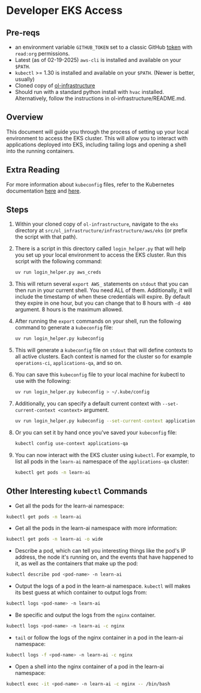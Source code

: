 # Developer EKS Access

## Pre-reqs

- an environment variable `GITHUB_TOKEN` set to a classic GitHub [token](https://github.com/settings/tokens) with `read:org` permissions.
- Latest (as of 02-19-2025) `aws-cli` is installed and available on your `$PATH`.
- `kubectl` >= 1.30 is installed and available on your `$PATH`. (Newer is better, usually)
- Cloned copy of [ol-infrastructure](https://github.com/mitodl/ol-infrastructure)
- Should run with a standard python install with `hvac` installed. Alternatively, follow the instructions in ol-infrastructure/README.md.

## Overview

This document will guide you through the process of setting up your local environment to access the EKS cluster. This will allow you to interact with applications deployed into EKS, including tailing logs and opening a shell into the running containers.

## Extra Reading

For more information about `kubeconfig` files, refer to the Kubernetes documentation [here](https://kubernetes.io/docs/concepts/configuration/organize-cluster-access-kubeconfig/) and [here](https://kubernetes.io/docs/tasks/access-application-cluster/configure-access-multiple-clusters/).

## Steps

1. Within your cloned copy of `ol-infrastructure`, navigate to the `eks` directory at `src/ol_infrastructure/infrastructure/aws/eks` (or prefix the script with that path).
2. There is a script in this directory called `login_helper.py` that will help you set up your local environment to access the EKS cluster. Run this script with the following command:

    ```bash
    uv run login_helper.py aws_creds
    ```

3. This will return several `export AWS_` statements on `stdout` that you can then run in your current shell. You need ALL of them. Additionally, it will include the timestamp of when these credentials will expire. By default they expire in one hour, but you can change that to 8 hours with `-d 480` argument. 8 hours is the maximum allowed.

4. After running the `export` commands on your shell, run the following command to generate a `kubeconfig` file:

    ```bash
    uv run login_helper.py kubeconfig
    ```

5. This will generate a `kubeconfig` file on `stdout` that will define contexts to all active clusters. Each context is named for the cluster so for example `operations-ci`, `applications-qa`, and so on.
6. You can save this `kubeconfig` file to your local machine for kubectl to use with the following:

    ```bash
    uv run login_helper.py kubeconfig > ~/.kube/config
    ```

7. Additionally, you can specify a default current context with `--set-current-context <context>` argument.

    ```bash
    uv run login_helper.py kubeconfig --set-current-context applications-qa > ~/.kube/config
    ```

8. Or you can set it by hand once you've saved your `kubeconfig` file:

    ```bash
    kubectl config use-context applications-qa
    ```

9. You can now interact with the EKS cluster using `kubectl`. For example, to list all pods in the `learn-ai` namespace of the `applications-qa` cluster:

    ```bash
    kubectl get pods -n learn-ai
    ```

## Other Interesting `kubectl` Commands

- Get all the pods for the learn-ai namespace:

```bash
kubectl get pods -n learn-ai
```

- Get all the pods in the learn-ai namespace with more information:

```bash
kubectl get pods -n learn-ai -o wide
```

- Describe a pod, which can tell you interesting things like the pod's IP address, the node it's running on, and the events that have happened to it, as well as the containers that make up the pod:

```bash
kubectl describe pod <pod-name> -n learn-ai
```

- Output the logs of a pod in the learn-ai namespace. `kubectl` will makes its best guess at which container to output logs from:

```bash
kubectl logs <pod-name> -n learn-ai
```

- Be specific and output the logs from the `nginx` container.

```bash
kubectl logs <pod-name> -n learn-ai -c nginx
```

- `tail` or follow the logs of the nginx container in a pod in the learn-ai namespace:

```bash
kubectl logs -f <pod-name> -n learn-ai -c nginx
```

- Open a shell into the nginx container of a pod in the learn-ai namespace:

```bash
kubectl exec -it <pod-name> -n learn-ai -c nginx -- /bin/bash
```
